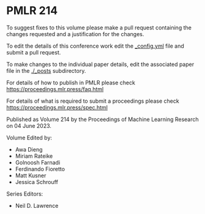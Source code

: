 # PMLR 214

To suggest fixes to this volume please make a pull request containing the changes requested and a justification for the changes.

To edit the details of this conference work edit the [_config.yml](./_config.yml) file and submit a pull request.

To make changes to the individual paper details, edit the associated paper file in the [./_posts](./_posts) subdirectory.

For details of how to publish in PMLR please check https://proceedings.mlr.press/faq.html

For details of what is required to submit a proceedings please check https://proceedings.mlr.press/spec.html



Published as Volume 214 by the Proceedings of Machine Learning Research on 04 June 2023.

Volume Edited by:
  * Awa Dieng
  * Miriam Rateike
  * Golnoosh Farnadi
  * Ferdinando Fioretto
  * Matt Kusner
  * Jessica Schrouff

Series Editors:
  * Neil D. Lawrence

